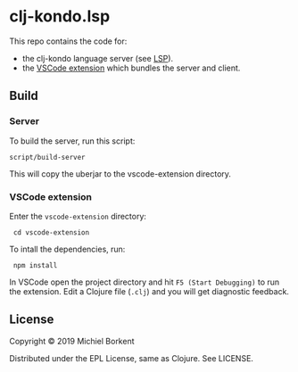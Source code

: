 # clj-kondo.lsp

This repo contains the code for:

- the clj-kondo language server (see [LSP](https://microsoft.github.io/language-server-protocol/)).
- the [VSCode extension](https://marketplace.visualstudio.com/items?itemName=borkdude.clj-kondo) which bundles the server and client.

## Build

### Server

To build the server, run this script:

    script/build-server

This will copy the uberjar to the vscode-extension directory.

### VSCode extension

Enter the `vscode-extension` directory:

     cd vscode-extension

To intall the dependencies, run:

     npm install

In VSCode open the project directory and hit `F5 (Start Debugging)` to run the
extension. Edit a Clojure file (`.clj`) and you will get diagnostic feedback.

## License

Copyright © 2019 Michiel Borkent

Distributed under the EPL License, same as Clojure. See LICENSE.
